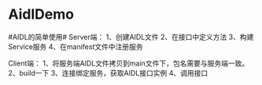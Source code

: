 # AidlDemo
#AIDL的简单使用#
Server端：
  1、创建AIDL文件
  2、在接口中定义方法
  3、构建Service服务
  4、在manifest文件中注册服务
 
 Client端：
  1、将服务端AIDL文件拷贝到main文件下，包名需要与服务端一致。
  2、build一下
  3、连接绑定服务，获取AIDL接口实例
  4、调用接口
